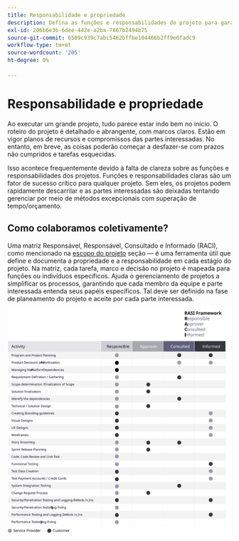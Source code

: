 ```yaml
---
title: Responsabilidade e propriedade
description: Defina as funções e responsabilidades do projeto para garantir uma implementação bem-sucedida do Adobe Commerce.
exl-id: 206b6e3b-6dee-442e-a2ba-7867b2494b75
source-git-commit: 6509c939c7abc5462bffbe104466b2ff9e6fadc9
workflow-type: tm+mt
source-wordcount: '205'
ht-degree: 0%

---
```


# Responsabilidade e propriedade

Ao executar um grande projeto, tudo parece estar indo bem no início. O roteiro do projeto é detalhado e abrangente, com marcos claros. Estão em vigor planos de recursos e compromissos das partes interessadas. No entanto, em breve, as coisas poderão começar a desfazer-se com prazos não cumpridos e tarefas esquecidas.

Isso acontece frequentemente devido à falta de clareza sobre as funções e responsabilidades dos projetos. Funções e responsabilidades claras são um fator de sucesso crítico para qualquer projeto. Sem eles, os projetos podem rapidamente descarrilar e as partes interessadas são deixadas tentando gerenciar por meio de métodos excepcionais com superação de tempo/orçamento.


## Como colaboramos coletivamente?

Uma matriz Responsável, Responsável, Consultado e Informado (RACI), como mencionado na [escopo do projeto](../project-scope/deliverables.md) seção — é uma ferramenta útil que define e documenta a propriedade e a responsabilidade em cada estágio do projeto. Na matriz, cada tarefa, marco e decisão no projeto é mapeada para funções ou indivíduos específicos. Ajuda o gerenciamento de projetos a simplificar os processos, garantindo que cada membro da equipe e parte interessada entenda seus papéis específicos. Tal deve ser definido na fase de planeamento do projeto e aceite por cada parte interessada.

![Quadro que descreve o quadro RACI](../../assets/playbooks/raci.svg)
